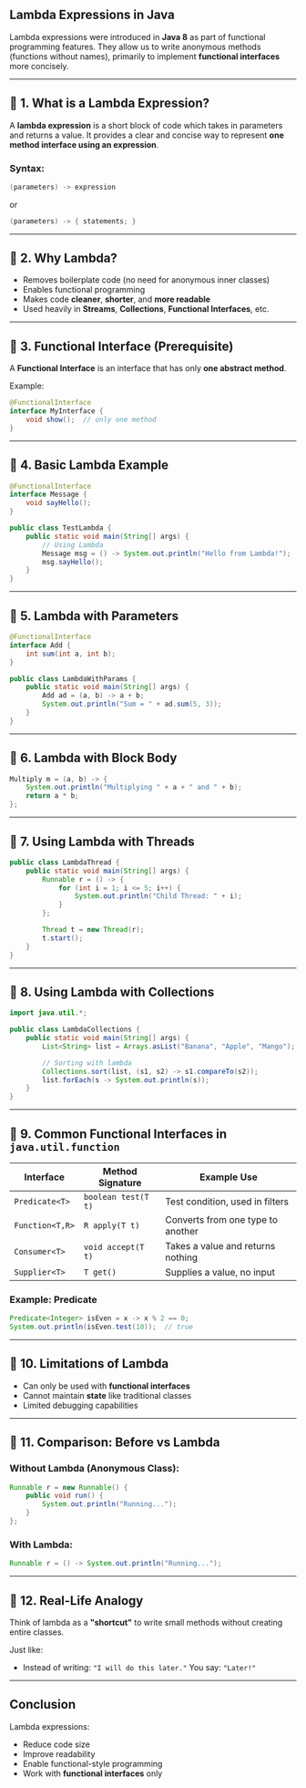 ##  Lambda Expressions in Java

Lambda expressions were introduced in **Java 8** as part of functional programming features. They allow us to write anonymous methods (functions without names), primarily to implement **functional interfaces** more concisely.

---

## 🔷 1. **What is a Lambda Expression?**

A **lambda expression** is a short block of code which takes in parameters and returns a value.
It provides a clear and concise way to represent **one method interface using an expression**.

###  Syntax:

```java
(parameters) -> expression
```

or

```java
(parameters) -> { statements; }
```

---

## 🔷 2. **Why Lambda?**

* Removes boilerplate code (no need for anonymous inner classes)
* Enables functional programming
* Makes code **cleaner**, **shorter**, and **more readable**
* Used heavily in **Streams**, **Collections**, **Functional Interfaces**, etc.

---

## 🔷 3. **Functional Interface (Prerequisite)**

A **Functional Interface** is an interface that has only **one abstract method**.

 Example:

```java
@FunctionalInterface
interface MyInterface {
    void show();  // only one method
}
```

---

## 🔷 4. **Basic Lambda Example**

```java
@FunctionalInterface
interface Message {
    void sayHello();
}

public class TestLambda {
    public static void main(String[] args) {
        // Using Lambda
        Message msg = () -> System.out.println("Hello from Lambda!");
        msg.sayHello();
    }
}
```

---

## 🔷 5. **Lambda with Parameters**

```java
@FunctionalInterface
interface Add {
    int sum(int a, int b);
}

public class LambdaWithParams {
    public static void main(String[] args) {
        Add ad = (a, b) -> a + b;
        System.out.println("Sum = " + ad.sum(5, 3));
    }
}
```

---

## 🔷 6. **Lambda with Block Body**

```java
Multiply m = (a, b) -> {
    System.out.println("Multiplying " + a + " and " + b);
    return a * b;
};
```

---

## 🔷 7. **Using Lambda with Threads**

```java
public class LambdaThread {
    public static void main(String[] args) {
        Runnable r = () -> {
            for (int i = 1; i <= 5; i++) {
                System.out.println("Child Thread: " + i);
            }
        };

        Thread t = new Thread(r);
        t.start();
    }
}
```

---

## 🔷 8. **Using Lambda with Collections**

```java
import java.util.*;

public class LambdaCollections {
    public static void main(String[] args) {
        List<String> list = Arrays.asList("Banana", "Apple", "Mango");

        // Sorting with lambda
        Collections.sort(list, (s1, s2) -> s1.compareTo(s2));
        list.forEach(s -> System.out.println(s));
    }
}
```

---

## 🔷 9. **Common Functional Interfaces in `java.util.function`**

| Interface       | Method Signature    | Example Use                       |
| --------------- | ------------------- | --------------------------------- |
| `Predicate<T>`  | `boolean test(T t)` | Test condition, used in filters   |
| `Function<T,R>` | `R apply(T t)`      | Converts from one type to another |
| `Consumer<T>`   | `void accept(T t)`  | Takes a value and returns nothing |
| `Supplier<T>`   | `T get()`           | Supplies a value, no input        |

###  Example: Predicate

```java
Predicate<Integer> isEven = x -> x % 2 == 0;
System.out.println(isEven.test(10));  // true
```

---

## 🔷 10. **Limitations of Lambda**

* Can only be used with **functional interfaces**
* Cannot maintain **state** like traditional classes
* Limited debugging capabilities

---

## 🔷 11. **Comparison: Before vs Lambda**

###  Without Lambda (Anonymous Class):

```java
Runnable r = new Runnable() {
    public void run() {
        System.out.println("Running...");
    }
};
```

###  With Lambda:

```java
Runnable r = () -> System.out.println("Running...");
```

---

## 🔷 12. **Real-Life Analogy**

Think of lambda as a **"shortcut"** to write small methods without creating entire classes.

Just like:

* Instead of writing:
  `"I will do this later."`
  You say: `"Later!"`

---

##  Conclusion

 Lambda expressions:

* Reduce code size
* Improve readability
* Enable functional-style programming
* Work with **functional interfaces** only


